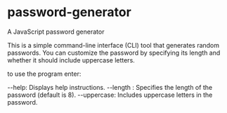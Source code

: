 # password-generator
A JavaScript password generator

This is a simple command-line interface (CLI) tool that generates random passwords. You can customize the password by specifying its length and whether it should include uppercase letters.

to use the program enter: 

--help: Displays help instructions.
--length <num>: Specifies the length of the password (default is 8).
--uppercase: Includes uppercase letters in the password.